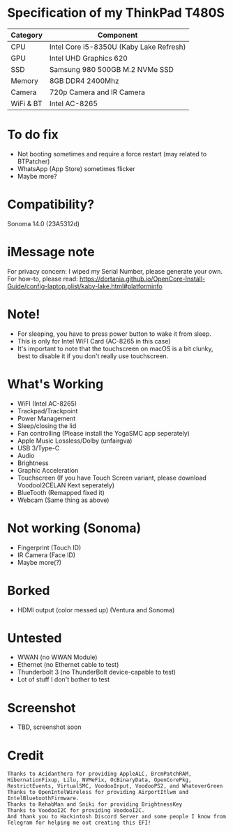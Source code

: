 # Specification of my ThinkPad T480S

| Category  | Component                            |
| --------- | ------------------------------------ |
| CPU       | Intel Core i5-8350U (Kaby Lake Refresh)                |
| GPU       | Intel UHD Graphics 620               |
| SSD       | Samsung 980 500GB M.2 NVMe SSD       |
| Memory    | 8GB DDR4 2400Mhz                     |
| Camera    | 720p Camera and IR Camera                        |
| WiFi & BT | Intel AC-8265                        |

# To do fix
- Not booting sometimes and require a force restart (may related to BTPatcher)
- WhatsApp (App Store) sometimes flicker
- Maybe more?

# Compatibility?
Sonoma 14.0 (23A5312d)

# iMessage note
For privacy concern: I wiped my Serial Number, please generate your own.
For how-to, please read: https://dortania.github.io/OpenCore-Install-Guide/config-laptop.plist/kaby-lake.html#platforminfo

# Note!
- For sleeping, you have to press power button to wake it from sleep.
- This is only for Intel WiFI Card (AC-8265 in this case)
- It's important to note that the touchscreen on macOS is a bit clunky, best to disable it if you don't really use touchscreen.

# What's Working
- WiFI (Intel AC-8265)
- Trackpad/Trackpoint
- Power Management
- Sleep/closing the lid
- Fan controlling (Please install the YogaSMC app seperately)
- Apple Music Lossless/Dolby (unfairgva)
- USB 3/Type-C
- Audio
- Brightness
- Graphic Acceleration
- Touchscreen (If you have Touch Screen variant, please download VoodooI2CELAN Kext seperately)
- BlueTooth (Remapped fixed it)
- Webcam (Same thing as above) 

# Not working (Sonoma)
- Fingerprint (Touch ID)
- IR Camera (Face ID)
- Maybe more(?)

# Borked 
- HDMI output (color messed up) (Ventura and Sonoma)

# Untested
- WWAN (no WWAN Module)
- Ethernet (no Ethernet cable to test)
- Thunderbolt 3 (no ThunderBolt device-capable to test)
- Lot of stuff I don't bother to test

# Screenshot
- TBD, screenshot soon

# Credit
    Thanks to Acidanthera for providing AppleALC, BrcmPatchRAM, HibernationFixup, Lilu, NVMeFix, OcBinaryData, OpenCorePkg, RestrictEvents, VirtualSMC, VoodooInput, VoodooPS2, and WhateverGreen
    Thanks to OpenIntelWireless for providing AirportItlwm and IntelBluetoothFirmware.
    Thanks to RehabMan and Sniki for providing BrightnessKey
    Thanks to VoodooI2C for providing VoodooI2C.
    And thank you to Hackintosh Discord Server and some people I know from Telegram for helping me out creating this EFI!

#
